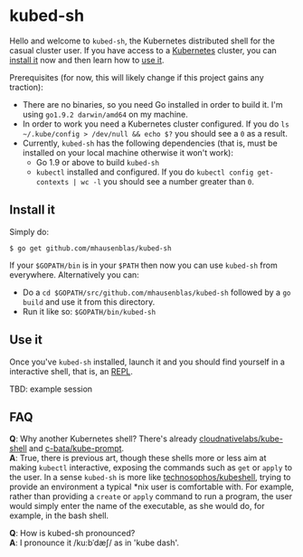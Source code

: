 # kubed-sh

Hello and welcome to `kubed-sh`, the Kubernetes distributed shell for the casual cluster user.
If you have access to a [Kubernetes](https://kubernetes.io/) cluster, you can [install it](#install-it) now
and then learn how to [use it](#use-it).

Prerequisites (for now, this will likely change if this project gains any traction):

- There are no binaries, so you need Go installed in order to build it. I'm using `go1.9.2 darwin/amd64` on my machine.
- In order to work you need a Kubernetes cluster configured. If you do `ls ~/.kube/config > /dev/null && echo $?` you should see a `0` as a result.
- Currently, `kubed-sh` has the following dependencies (that is, must be installed on your local machine otherwise it won't work):
  - Go 1.9 or above to build `kubed-sh`
  - `kubectl` installed and configured. If you do `kubectl config get-contexts | wc -l` you should see a number greater than `0`.

## Install it

Simply do:

```
$ go get github.com/mhausenblas/kubed-sh
```

If your `$GOPATH/bin` is in your `$PATH` then now you can use `kubed-sh` from everywhere. Alternatively you can:

- Do a `cd $GOPATH/src/github.com/mhausenblas/kubed-sh` followed by a `go build` and use it from this directory.
- Run it like so: `$GOPATH/bin/kubed-sh`

## Use it

Once you've `kubed-sh` installed, launch it and you should find yourself in a interactive shell, that is, an [REPL](https://en.wikipedia.org/wiki/Read%E2%80%93eval%E2%80%93print_loop).

TBD: example session

## FAQ

**Q**: Why another Kubernetes shell? There's already [cloudnativelabs/kube-shell](https://github.com/cloudnativelabs/kube-shell) and [c-bata/kube-prompt](https://github.com/c-bata/kube-prompt). <br>
**A**: True, there is previous art, though these shells more or less aim at making `kubectl` interactive, exposing the commands such as `get` or `apply` to the user.
In a sense `kubed-sh` is more like [technosophos/kubeshell](https://github.com/technosophos/kubeshell), trying to provide an environment a typical *nix user is comfortable with.
For example, rather than providing a `create` or `apply` command to run a program, the user would simply enter the name of the executable, as she would do, for example, in the bash shell.

**Q**: How is kubed-sh pronounced? <br>
**A**: I pronounce it /ku:bˈdæʃ/ as in 'kube dash'.
